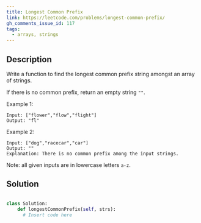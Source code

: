 ```yaml
---
title: Longest Common Prefix
link: https://leetcode.com/problems/longest-common-prefix/
gh_comments_issue_id: 117
tags: 
  - arrays, strings
---
```


## Description

Write a function to find the longest common prefix string amongst an array of strings.

If there is no common prefix, return an empty string `""`.

Example 1:
```
Input: ["flower","flow","flight"]
Output: "fl"
```

Example 2:
```
Input: ["dog","racecar","car"]
Output: ""
Explanation: There is no common prefix among the input strings.
```

Note: all given inputs are in lowercase letters `a-z`.

## Solution

```python

class Solution:
    def longestCommonPrefix(self, strs):
      # Insert code here
```
